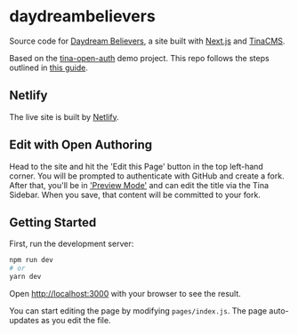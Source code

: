 # daydreambelievers

Source code for [Daydream Believers](https://daydreambelievers.greenash.net.au/),
a site built with [Next.js](https://nextjs.org/) and [TinaCMS](https://tinacms.org/).

Based on the [tina-open-auth](https://github.com/kendallstrautman/tina-open-auth)
demo project. This repo follows the steps outlined in
[this guide](https://tinacms.org/guides/nextjs/github-open-authoring/initial-setup).

## Netlify

The live site is built by [Netlify](https://www.netlify.com/).

## Edit with Open Authoring

Head to the site and hit the 'Edit this Page' button in the top left-hand corner.
You will be prompted to authenticate with GitHub and create a fork. After that,
you'll be in ['Preview Mode'](https://nextjs.org/docs/advanced-features/preview-mode)
and can edit the title via the Tina Sidebar. When you save, that content will be
committed to your fork.

## Getting Started

First, run the development server:

```bash
npm run dev
# or
yarn dev
```

Open [http://localhost:3000](http://localhost:3000) with your browser to see the
result.

You can start editing the page by modifying `pages/index.js`. The page auto-updates
as you edit the file.
